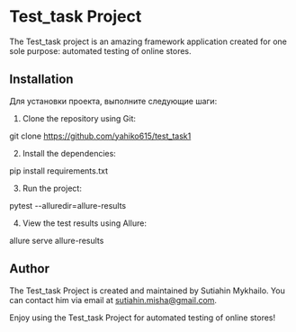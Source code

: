 # Test_task Project

The Test_task project is an amazing framework application created for one sole purpose: 
automated testing of online stores.

## Installation

Для установки проекта, выполните следующие шаги:

1. Clone the repository using Git:

git clone https://github.com/yahiko615/test_task1

2. Install the dependencies:

pip install requirements.txt

3. Run the project:

pytest --alluredir=allure-results

4. View the test results using Allure:

allure serve allure-results      

## Author

The Test_task Project is created and maintained by Sutiahin Mykhailo. 
You can contact him via email at sutiahin.misha@gmail.com.

Enjoy using the Test_task Project for automated testing of online stores!
